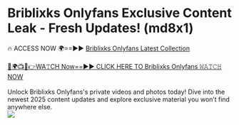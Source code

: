 # Briblixks Onlyfans Exclusive Content Leak - Fresh Updates! (md8x1)

🔥 ACCESS NOW 🌍==►► <a href="https://tinyurl.com/kvy9nzfs" rel="nofollow">Briblixks Onlyfans Latest Collection</a>
<br><br>
[🔴🌍📺📱👉WA𝚃CH Now==►► CLICK HERE TO Briblixks Onlyfans 𝚆𝙰𝚃𝙲𝙷 NOW](https://tinyurl.com/kvy9nzfs)
<br><br>
Unlock Briblixks Onlyfans's private videos and photos today! Dive into the newest 2025 content updates and explore exclusive material you won’t find anywhere else.
<br>
<a href="https://tinyurl.com/kvy9nzfs" rel="nofollow" data-target="animated-image.originalLink"><img src="https://camo.githubusercontent.com/8a4f000d20f83aca3bf7ec5f350d767afa0574a8a352519fd8cfa583a6f93a33/68747470733a2f2f692e696d6775722e636f6d2f644a486b345a712e676966" data-canonical-src="https://i.imgur.com/dJHk4Zq.gif" style="max-width: 100%; display: inline-block;" data-target="animated-image.originalImage"></a>
<br>
